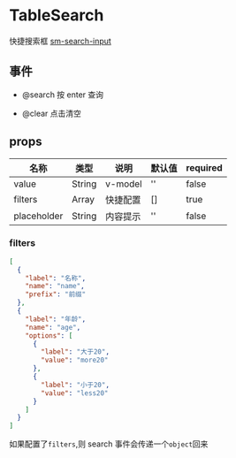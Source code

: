 # TableSearch

快捷搜索框 [sm-search-input](src/example/TableSerach.vue)

## 事件

- @search 按 enter 查询

- @clear 点击清空

## props

| 名称        | 类型   | 说明     | 默认值 | required |
| ----------- | ------ | -------- | ------ | -------- |
| value       | String | v-model  | ''     | false    |
| filters     | Array  | 快捷配置 | []     | true     |
| placeholder | String | 内容提示 | ''     | false    |

### filters

```json
[
  {
    "label": "名称",
    "name": "name",
    "prefix": "前缀"
  },
  {
    "label": "年龄",
    "name": "age",
    "options": [
      {
        "label": "大于20",
        "value": "more20"
      },
      {
        "label": "小于20",
        "value": "less20"
      }
    ]
  }
]
```

如果配置了`filters`,则 search 事件会传递一个`object`回来
